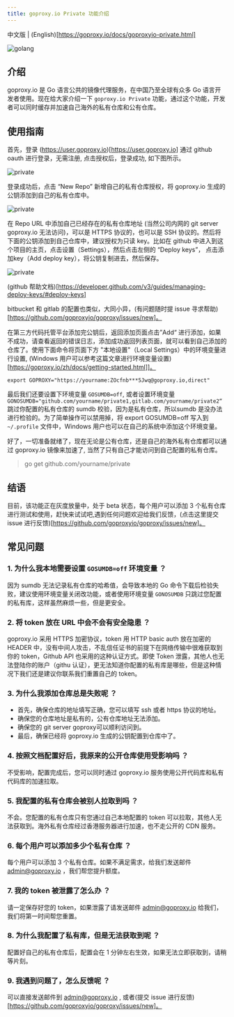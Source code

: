 ```yaml
---
title: goproxy.io Private 功能介绍
---
```


中文版 | (English)[https://goproxy.io/docs/goproxyio-private.html]

![golang](/images/private.jpg)

## 介绍

goproxy.io 是 Go 语言公共的镜像代理服务，在中国乃至全球有众多 Go 语言开发者使用。现在给大家介绍一下 `goproxy.io Private` 功能，通过这个功能，开发者可以同时缓存并加速自己海外的私有仓库和公有仓库。

## 使用指南

首先，登录 (https://user.goproxy.io)[https://user.goproxy.io] 通过 github oauth 进行登录，无需注册, 点击授权后，登录成功, 如下图所示。

![private](/images/private-1.jpg)

登录成功后，点击 “New Repo” 新增自己的私有仓库授权，将 goproxy.io 生成的公钥添加到自己的私有仓库中。

![private](/images/private-2.jpg)

在 Repo URL 中添加自己已经存在的私有仓库地址 (当然公司内网的 git server goproxy.io 无法访问)，可以是 HTTPS 协议的，也可以是 SSH 协议的。然后将下面的公钥添加到自己仓库中，建议授权为只读 key。比如在 github 中进入到这个项目的主页，点击设置（Settings），然后点击左侧的 “Deploy keys”， 点击添加key（Add deploy key），将公钥复制进去，然后保存。

![private](/images/private-3.jpg)

(github 帮助文档)[https://developer.github.com/v3/guides/managing-deploy-keys/#deploy-keys]

bitbucket 和 gitlab 的配置也类似，大同小异，(有问题随时提 issue 寻求帮助)[https://github.com/goproxyio/goproxy/issues/new]。


在第三方代码托管平台添加完公钥后，返回添加页面点击”Add“ 进行添加，如果不成功，请查看返回的错误日志，添加成功返回列表页面，就可以看到自己添加的仓库了。使用下面命令将页面下方 "本地设置"（Local Settings）中的环境变量进行设置, (Windows 用户可以参考这篇文章进行环境变量设置)[https://goproxy.io/zh/docs/getting-started.html]]。

```shell
export GOPROXY="https://yourname:ZOcfnb***5Jwq@goproxy.io,direct"
```

最后我们还要设置下环境变量 `GOSUMDB=off`, 或者设置环境变量 `GONOSUMDB="github.com/yourname/private1,gitlab.com/yourname/private2“` 跳过你配置的私有仓库的 sumdb 校验，因为是私有仓库，所以sumdb 是没办法进行检验的。为了简单操作可以禁用掉，将 export GOSUMDB=off 写入到 `~/.profile` 文件中，Windows 用户也可以在自己的系统中添加这个环境变量。

好了，一切准备就绪了，现在无论是公有仓库，还是自己的海外私有仓库都可以通过 goproxy.io 镜像来加速了, 当然了只有自己才能访问到自己配置的私有仓库。

> go get github.com/yourname/private

## 结语

目前，该功能正在灰度放量中，处于 beta 状态，每个用户可以添加 3 个私有仓库进行测试和使用，赶快来试试吧,遇到任何问题欢迎给我们反馈，(点击这里提交 issue 进行反馈)[https://github.com/goproxyio/goproxy/issues/new]。

## 常见问题

### 1. 为什么我本地需要设置 `GOSUMDB=off` 环境变量 ？
因为 sumdb 无法记录私有仓库的哈希值，会导致本地的 Go 命令下载后检验失败，建议使用环境变量关闭改功能，或者使用环境变量 `GONOSUMDB` 只跳过您配置的私有库，这样虽然麻烦一些，但是更安全。

### 2. 将 token 放在 URL 中会不会有安全隐患 ？
goproxy.io 采用 HTTPS 加密协议，token 用 HTTP basic auth 放在加密的 HEADER 中，没有中间人攻击，不乱信任证书的前提下在网络传输中很难获取到你的 token，Github API 也采用的这种认证方式。即使 Token 泄露，其他人也无法登陆你的账户（githu 认证），更无法知道你配置的私有库是哪些，但是这种情况下我们还是建议你联系我们重置自己的 token。

### 3. 为什么我添加仓库总是失败呢 ？

* 首先，确保仓库的地址填写正确，您可以填写 ssh 或者 https 协议的地址。
* 确保您的仓库地址是私有的，公有仓库地址无法添加。
* 确保您的 git server goproxy可以顺利访问到。
* 最后，确保已经将 goproxy.io 生成的公钥配置到仓库中了。

### 4. 按照文档配置好后，我原来的公开仓库使用受影响吗 ？
不受影响，配置完成后，您可以同时通过 goproxy.io 服务使用公开代码库和私有代码库的加速拉取。

### 5. 我配置的私有仓库会被别人拉取到吗 ？
不会。您配置的私有仓库只有您通过自己本地配置的 token 可以拉取，其他人无法获取到。海外私有仓库经过香港服务器进行加速，也不走公开的 CDN 服务。

### 6. 每个用户可以添加多少个私有仓库 ？
每个用户可以添加 3 个私有仓库。如果不满足需求，给我们发送邮件 admin@goproxy.io ，我们帮您提升额度。

### 7. 我的 token 被泄露了怎么办 ？
请一定保存好您的 token，如果泄露了请发送邮件 admin@goproxy.io 给我们，我们将第一时间帮您重置。

### 8. 为什么我配置了私有库，但是无法获取到呢 ？
配置好自己的私有仓库后，配置会在 1 分钟左右生效，如果无法立即获取到，请稍等片刻。

### 9. 我遇到问题了，怎么反馈呢 ？
可以直接发送邮件到 admin@goproxy.io , 或者(提交 issue 进行反馈)[https://github.com/goproxyio/goproxy/issues/new]。
